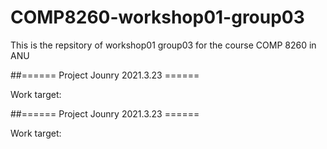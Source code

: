 # COMP8260-workshop01-group03
This is the repsitory of workshop01 group03 for the course COMP 8260 in ANU


##====== Project Jounry 2021.3.23 ======

Work target:


##====== Project Jounry 2021.3.23 ======

Work target:

